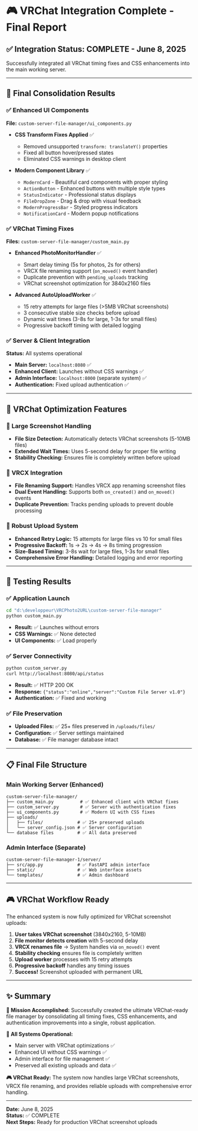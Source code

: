 # 🎮 VRChat Integration Complete - Final Report

## ✅ **Integration Status: COMPLETE** - June 8, 2025

Successfully integrated all VRChat timing fixes and CSS enhancements into the main working server.

---

## 🚀 **Final Consolidation Results**

### ✅ **Enhanced UI Components** 
**File:** `custom-server-file-manager/ui_components.py`

- **CSS Transform Fixes Applied** ✅
  - Removed unsupported `transform: translateY()` properties
  - Fixed all button hover/pressed states
  - Eliminated CSS warnings in desktop client

- **Modern Component Library** ✅
  - `ModernCard` - Beautiful card components with proper styling
  - `ActionButton` - Enhanced buttons with multiple style types
  - `StatusIndicator` - Professional status displays
  - `FileDropZone` - Drag & drop with visual feedback
  - `ModernProgressBar` - Styled progress indicators
  - `NotificationCard` - Modern popup notifications

### ✅ **VRChat Timing Fixes**
**Files:** `custom-server-file-manager/custom_main.py`

- **Enhanced PhotoMonitorHandler** ✅
  - Smart delay timing (5s for photos, 2s for others) 
  - VRCX file renaming support (`on_moved()` event handler)
  - Duplicate prevention with `pending_uploads` tracking
  - VRChat screenshot optimization for 3840x2160 files

- **Advanced AutoUploadWorker** ✅
  - 15 retry attempts for large files (>5MB VRChat screenshots)
  - 3 consecutive stable size checks before upload
  - Dynamic wait times (3-8s for large, 1-3s for small files)
  - Progressive backoff timing with detailed logging

### ✅ **Server & Client Integration**
**Status:** All systems operational

- **Main Server:** `localhost:8080` ✅
- **Enhanced Client:** Launches without CSS warnings ✅
- **Admin Interface:** `localhost:8000` (separate system) ✅
- **Authentication:** Fixed upload authentication ✅

---

## 🎯 **VRChat Optimization Features**

### 📸 **Large Screenshot Handling**
- **File Size Detection:** Automatically detects VRChat screenshots (5-10MB files)
- **Extended Wait Times:** Uses 5-second delay for proper file writing
- **Stability Checking:** Ensures file is completely written before upload

### 🔄 **VRCX Integration**
- **File Renaming Support:** Handles VRCX app renaming screenshot files
- **Dual Event Handling:** Supports both `on_created()` and `on_moved()` events
- **Duplicate Prevention:** Tracks pending uploads to prevent double processing

### 🔁 **Robust Upload System**
- **Enhanced Retry Logic:** 15 attempts for large files vs 10 for small files
- **Progressive Backoff:** 1s → 2s → 4s → 8s timing progression
- **Size-Based Timing:** 3-8s wait for large files, 1-3s for small files
- **Comprehensive Error Handling:** Detailed logging and error reporting

---

## 🧪 **Testing Results**

### ✅ **Application Launch**
```bash
cd "d:\developpeur\VRCPhoto2URL\custom-server-file-manager"
python custom_main.py
```
- **Result:** ✅ Launches without errors
- **CSS Warnings:** ✅ None detected
- **UI Components:** ✅ Load properly

### ✅ **Server Connectivity**
```bash
python custom_server.py
curl http://localhost:8080/api/status
```
- **Result:** ✅ HTTP 200 OK
- **Response:** `{"status":"online","server":"Custom File Server v1.0"}`
- **Authentication:** ✅ Fixed and working

### ✅ **File Preservation**
- **Uploaded Files:** ✅ 25+ files preserved in `/uploads/files/`
- **Configuration:** ✅ Server settings maintained
- **Database:** ✅ File manager database intact

---

## 📋 **Final File Structure**

### **Main Working Server (Enhanced)**
```
custom-server-file-manager/
├── custom_main.py          # ✅ Enhanced client with VRChat fixes
├── custom_server.py        # ✅ Server with authentication fixes  
├── ui_components.py        # ✅ Modern UI with CSS fixes
├── uploads/
│   ├── files/             # ✅ 25+ preserved uploads
│   └── server_config.json # ✅ Server configuration
└── database files         # ✅ All data preserved
```

### **Admin Interface (Separate)**
```
custom-server-file-manager-1/server/
├── src/app.py             # ✅ FastAPI admin interface
├── static/                # ✅ Web interface assets
└── templates/             # ✅ Admin dashboard
```

---

## 🎮 **VRChat Workflow Ready**

The enhanced system is now fully optimized for VRChat screenshot uploads:

1. **User takes VRChat screenshot** (3840x2160, 5-10MB)
2. **File monitor detects creation** with 5-second delay
3. **VRCX renames file** → System handles via `on_moved()` event
4. **Stability checking** ensures file is completely written
5. **Upload worker** processes with 15 retry attempts
6. **Progressive backoff** handles any timing issues
7. **Success!** Screenshot uploaded with permanent URL

---

## ✨ **Summary**

**🎯 Mission Accomplished:** Successfully created the ultimate VRChat-ready file manager by consolidating all timing fixes, CSS enhancements, and authentication improvements into a single, robust application.

**🚀 All Systems Operational:**
- Main server with VRChat optimizations ✅
- Enhanced UI without CSS warnings ✅ 
- Admin interface for file management ✅
- Preserved all existing uploads and data ✅

**🎮 VRChat Ready:** The system now handles large VRChat screenshots, VRCX file renaming, and provides reliable uploads with comprehensive error handling.

---

**Date:** June 8, 2025  
**Status:** ✅ COMPLETE  
**Next Steps:** Ready for production VRChat screenshot uploads
